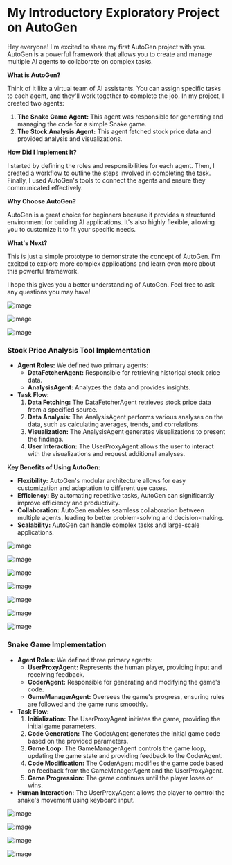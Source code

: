 # My Introductory Exploratory Project on AutoGen 

Hey everyone! I'm excited to share my first AutoGen project with you. AutoGen is a powerful framework that allows you to create and manage multiple AI agents to collaborate on complex tasks.

**What is AutoGen?**

Think of it like a virtual team of AI assistants. You can assign specific tasks to each agent, and they'll work together to complete the job. In my project, I created two agents:

1. **The Snake Game Agent:** This agent was responsible for generating and managing the code for a simple Snake game.
2. **The Stock Analysis Agent:** This agent fetched stock price data and provided analysis and visualizations.

**How Did I Implement It?**

I started by defining the roles and responsibilities for each agent. Then, I created a workflow to outline the steps involved in completing the task. Finally, I used AutoGen's tools to connect the agents and ensure they communicated effectively.

**Why Choose AutoGen?**

AutoGen is a great choice for beginners because it provides a structured environment for building AI applications. It's also highly flexible, allowing you to customize it to fit your specific needs.

**What's Next?**

This is just a simple prototype to demonstrate the concept of AutoGen. I'm excited to explore more complex applications and learn even more about this powerful framework.

I hope this gives you a better understanding of AutoGen. Feel free to ask any questions you may have!



![image](https://github.com/user-attachments/assets/b6b051f0-96e9-4d51-9a06-90cee89fee3f)


![image](https://github.com/user-attachments/assets/df89b28e-808e-4176-9dd6-781fc1a18d82)


![image](https://github.com/user-attachments/assets/096ad166-78d4-4eea-a21b-b18889f36228)


### Stock Price Analysis Tool Implementation

* **Agent Roles:** We defined two primary agents:
    * **DataFetcherAgent:** Responsible for retrieving historical stock price data.
    * **AnalysisAgent:** Analyzes the data and provides insights.
* **Task Flow:**
    1. **Data Fetching:** The DataFetcherAgent retrieves stock price data from a specified source.
    2. **Data Analysis:** The AnalysisAgent performs various analyses on the data, such as calculating averages, trends, and correlations.
    3. **Visualization:** The AnalysisAgent generates visualizations to present the findings.
    4. **User Interaction:** The UserProxyAgent allows the user to interact with the visualizations and request additional analyses.

**Key Benefits of Using AutoGen:**

* **Flexibility:** AutoGen's modular architecture allows for easy customization and adaptation to different use cases.
* **Efficiency:** By automating repetitive tasks, AutoGen can significantly improve efficiency and productivity.
* **Collaboration:** AutoGen enables seamless collaboration between multiple agents, leading to better problem-solving and decision-making.
* **Scalability:** AutoGen can handle complex tasks and large-scale applications.


![image](https://github.com/user-attachments/assets/78f5ec87-58fd-4ab5-8d16-f490e97dafab)


![image](https://github.com/user-attachments/assets/dbd4c52c-27be-4828-a58a-d4a3e4e41c15)


![image](https://github.com/user-attachments/assets/de9957f1-027f-40df-9e48-249a470aed4f)


![image](https://github.com/user-attachments/assets/4adb47f9-9e3d-4134-aea9-4d090b9105f1)


![image](https://github.com/user-attachments/assets/6a7199ab-9a81-49ea-adf3-7a1c98402b7b)


![image](https://github.com/user-attachments/assets/01975de1-bb18-4dda-9ba8-0e238a5b460b)


![image](https://github.com/user-attachments/assets/17d7275f-f027-486a-9f80-d32b28eaf864)




### Snake Game Implementation

* **Agent Roles:** We defined three primary agents:
    * **UserProxyAgent:** Represents the human player, providing input and receiving feedback.
    * **CoderAgent:** Responsible for generating and modifying the game's code.
    * **GameManagerAgent:** Oversees the game's progress, ensuring rules are followed and the game runs smoothly.
* **Task Flow:**
    1. **Initialization:** The UserProxyAgent initiates the game, providing the initial game parameters.
    2. **Code Generation:** The CoderAgent generates the initial game code based on the provided parameters.
    3. **Game Loop:** The GameManagerAgent controls the game loop, updating the game state and providing feedback to the CoderAgent.
    4. **Code Modification:** The CoderAgent modifies the game code based on feedback from the GameManagerAgent and the UserProxyAgent.
    5. **Game Progression:** The game continues until the player loses or wins.
* **Human Interaction:** The UserProxyAgent allows the player to control the snake's movement using keyboard input.


![image](https://github.com/user-attachments/assets/e4563984-7f8e-4e18-8dbf-ef7f42ccd4e7)


![image](https://github.com/user-attachments/assets/e8d1f15f-e791-4fd0-ad17-b3e15a40849b)


![image](https://github.com/user-attachments/assets/a705f9cb-5495-42d8-9436-822e48f9fc08)



![image](https://github.com/user-attachments/assets/9cc0eb6f-ebf9-4483-9915-2594d6e63528)
